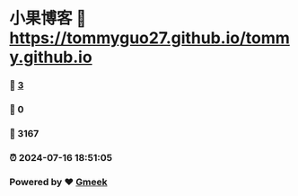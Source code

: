 # 小果博客 :link: https://tommyguo27.github.io/tommy.github.io 
### :page_facing_up: [3](https://tommyguo27.github.io/tommy.github.io/tag.html) 
### :speech_balloon: 0 
### :hibiscus: 3167 
### :alarm_clock: 2024-07-16 18:51:05 
### Powered by :heart: [Gmeek](https://github.com/Meekdai/Gmeek)
